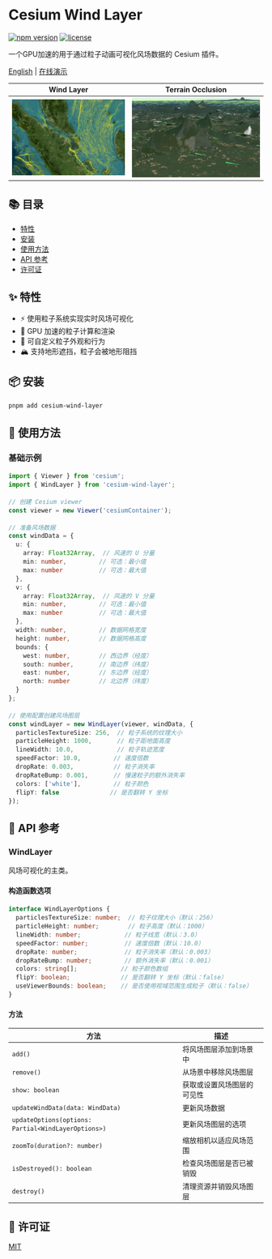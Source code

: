 # Cesium Wind Layer

[![npm version](https://img.shields.io/npm/v/cesium-wind-layer.svg)](https://www.npmjs.com/package/cesium-wind-layer)
[![license](https://img.shields.io/npm/l/cesium-wind-layer.svg)](https://github.com/your-repo/cesium-wind-layer/blob/main/LICENSE)

一个GPU加速的用于通过粒子动画可视化风场数据的 Cesium 插件。

[English](/packages/cesium-wind-layer/readme.md) | [在线演示](https://cesium-wind-layer.opendde.com/)

| Wind Layer | Terrain Occlusion |
|-----------------|------------------------|
| ![Wind Layer Demo](/pictures/wind.gif) | ![Terrain Occlusion Demo](/pictures/terrain.gif) |

## 📚 目录

- [特性](#特性)
- [安装](#安装)
- [使用方法](#使用方法)
- [API 参考](#api-参考)
- [许可证](#许可证)

## ✨ 特性

- ⚡️ 使用粒子系统实现实时风场可视化
- 🚀 GPU 加速的粒子计算和渲染
- 🎨 可自定义粒子外观和行为
- 🏔️ 支持地形遮挡，粒子会被地形阻挡

## 📦 安装

```bash
pnpm add cesium-wind-layer
```

## 🚀 使用方法

### 基础示例

```typescript
import { Viewer } from 'cesium';
import { WindLayer } from 'cesium-wind-layer';

// 创建 Cesium viewer
const viewer = new Viewer('cesiumContainer');

// 准备风场数据
const windData = {
  u: {
    array: Float32Array,  // 风速的 U 分量
    min: number,         // 可选：最小值
    max: number          // 可选：最大值
  },
  v: {
    array: Float32Array,  // 风速的 V 分量
    min: number,         // 可选：最小值
    max: number          // 可选：最大值
  },
  width: number,         // 数据网格宽度
  height: number,        // 数据网格高度
  bounds: {
    west: number,        // 西边界（经度）
    south: number,       // 南边界（纬度）
    east: number,        // 东边界（经度）
    north: number        // 北边界（纬度）
  }
};

// 使用配置创建风场图层
const windLayer = new WindLayer(viewer, windData, {
  particlesTextureSize: 256,  // 粒子系统的纹理大小
  particleHeight: 1000,       // 粒子距地面高度
  lineWidth: 10.0,            // 粒子轨迹宽度
  speedFactor: 10.0,         // 速度倍数
  dropRate: 0.003,           // 粒子消失率
  dropRateBump: 0.001,       // 慢速粒子的额外消失率
  colors: ['white'],         // 粒子颜色
  flipY: false              // 是否翻转 Y 坐标
});
```

## 📖 API 参考

### WindLayer

风场可视化的主类。

#### 构造函数选项

```typescript
interface WindLayerOptions {
  particlesTextureSize: number;  // 粒子纹理大小（默认：256）
  particleHeight: number;        // 粒子高度（默认：1000）
  lineWidth: number;            // 粒子线宽（默认：3.0）
  speedFactor: number;          // 速度倍数（默认：10.0）
  dropRate: number;             // 粒子消失率（默认：0.003）
  dropRateBump: number;         // 额外消失率（默认：0.001）
  colors: string[];            // 粒子颜色数组
  flipY: boolean;              // 是否翻转 Y 坐标（默认：false）
  useViewerBounds: boolean;    // 是否使用视域范围生成粒子（默认：false）
}
```

#### 方法

| 方法 | 描述 |
|--------|-------------|
| `add()` | 将风场图层添加到场景中 |
| `remove()` | 从场景中移除风场图层 |
| `show: boolean` | 获取或设置风场图层的可见性 |
| `updateWindData(data: WindData)` | 更新风场数据 |
| `updateOptions(options: Partial<WindLayerOptions>)` | 更新风场图层的选项 |
| `zoomTo(duration?: number)` | 缩放相机以适应风场范围 |
| `isDestroyed(): boolean` | 检查风场图层是否已被销毁 |
| `destroy()` | 清理资源并销毁风场图层 |

## 📄 许可证

[MIT](/LICENSE)

